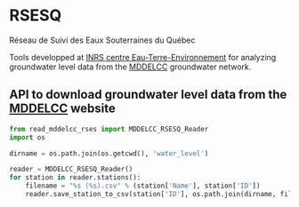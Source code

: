 # RSESQ
Réseau de Suivi des Eaux Souterraines du Québec

Tools developped at [INRS centre Eau-Terre-Environnement](http://www.ete.inrs.ca/) for analyzing groundwater level data from the [MDDELCC](http://www.mddelcc.gouv.qc.ca/eau/piezo/) groundwater network.

## API to download groundwater level data from the [MDDELCC](http://www.mddelcc.gouv.qc.ca/eau/piezo/) website

```python
from read_mddelcc_rses import MDDELCC_RSESQ_Reader
import os

dirname = os.path.join(os.getcwd(), 'water_level')

reader = MDDELCC_RSESQ_Reader()
for station in reader.stations():
    filename = "%s (%s).csv" % (station['Name'], station['ID'])
    reader.save_station_to_csv(station['ID'], os.path.join(dirname, filename))
```
